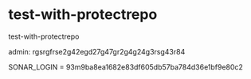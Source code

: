 # test-with-protectrepo
test-with-protectrepo

admin: rgsrgfrse2g42egd27g47gr2g4g24g3rsg43r84

SONAR_LOGIN = 93m9ba8ea1682e83df605db57ba784d36e1bf9e80c2